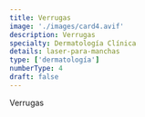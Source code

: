 ```yaml
---
title: Verrugas
image: './images/card4.avif'
description: Verrugas
specialty: Dermatología Clínica
details: laser-para-manchas
type: ['dermatología']
numberType: 4
draft: false
---
```


Verrugas
